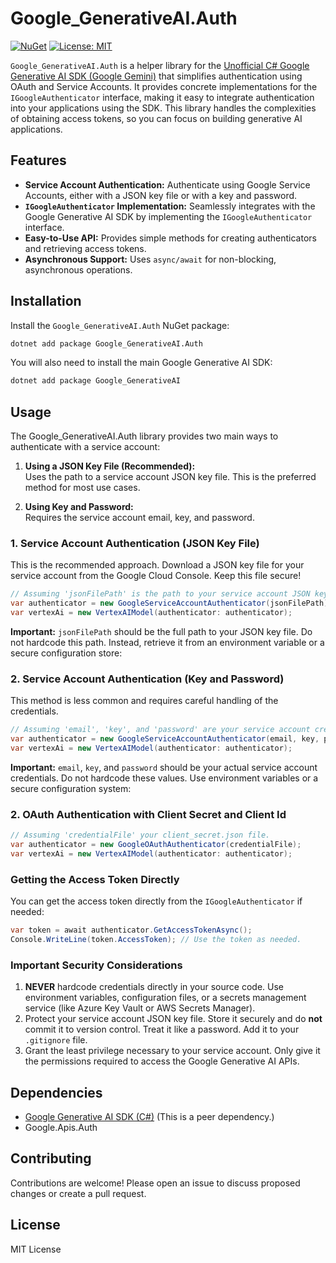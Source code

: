 # Google_GenerativeAI.Auth

[![NuGet](https://img.shields.io/nuget/v/Google_GenerativeAI.Auth.svg)](https://www.nuget.org/packages/Google_GenerativeAI.Auth)  [![License: MIT](https://img.shields.io/github/license/gunpal5/Google_GenerativeAI)](https://github.com/gunpal5/Google_GenerativeAI/blob/main/LICENSE)

`Google_GenerativeAI.Auth` is a helper library for the [Unofficial C# Google Generative AI SDK (Google Gemini)](https://github.com/gunpal5/Google_GenerativeAI) that simplifies authentication using OAuth and Service Accounts. It provides concrete implementations for the `IGoogleAuthenticator` interface, making it easy to integrate authentication into your applications using the SDK. This library handles the complexities of obtaining access tokens, so you can focus on building generative AI applications.

## Features

* **Service Account Authentication:** Authenticate using Google Service Accounts, either with a JSON key file or with a key and password.  
* **`IGoogleAuthenticator` Implementation:** Seamlessly integrates with the Google Generative AI SDK by implementing the `IGoogleAuthenticator` interface.  
* **Easy-to-Use API:** Provides simple methods for creating authenticators and retrieving access tokens.  
* **Asynchronous Support:** Uses `async/await` for non-blocking, asynchronous operations.

## Installation

Install the `Google_GenerativeAI.Auth` NuGet package:

```bash
dotnet add package Google_GenerativeAI.Auth
```

You will also need to install the main Google Generative AI SDK:

```bash
dotnet add package Google_GenerativeAI  
```

## Usage

The Google_GenerativeAI.Auth library provides two main ways to authenticate with a service account:

1. **Using a JSON Key File (Recommended):**  
   Uses the path to a service account JSON key file. This is the preferred method for most use cases.

2. **Using Key and Password:**  
   Requires the service account email, key, and password.

### 1. Service Account Authentication (JSON Key File)

This is the recommended approach. Download a JSON key file for your service account from the Google Cloud Console. Keep this file secure!

```csharp
// Assuming 'jsonFilePath' is the path to your service account JSON key file.
var authenticator = new GoogleServiceAccountAuthenticator(jsonFilePath);
var vertexAi = new VertexAIModel(authenticator: authenticator);
```

**Important:** `jsonFilePath` should be the full path to your JSON key file. Do not hardcode this path. Instead, retrieve it from an environment variable or a secure configuration store:

### 2. Service Account Authentication (Key and Password)

This method is less common and requires careful handling of the credentials.

```csharp
// Assuming 'email', 'key', and 'password' are your service account credentials.
var authenticator = new GoogleServiceAccountAuthenticator(email, key, password);
var vertexAi = new VertexAIModel(authenticator: authenticator);
```

**Important:** `email`, `key`, and `password` should be your actual service account credentials. Do not hardcode these values. Use environment variables or a secure configuration system:

### 2. OAuth Authentication with Client Secret and Client Id


```csharp
// Assuming 'credentialFile' your client_secret.json file.
var authenticator = new GoogleOAuthAuthenticator(credentialFile);
var vertexAi = new VertexAIModel(authenticator: authenticator);
```

### Getting the Access Token Directly

You can get the access token directly from the `IGoogleAuthenticator` if needed:

```csharp
var token = await authenticator.GetAccessTokenAsync();
Console.WriteLine(token.AccessToken); // Use the token as needed.
```

### Important Security Considerations

1. **NEVER** hardcode credentials directly in your source code. Use environment variables, configuration files, or a secrets management service (like Azure Key Vault or AWS Secrets Manager).  
2. Protect your service account JSON key file. Store it securely and do **not** commit it to version control. Treat it like a password. Add it to your `.gitignore` file.  
3. Grant the least privilege necessary to your service account. Only give it the permissions required to access the Google Generative AI APIs.

## Dependencies

- [Google Generative AI SDK (C#)](https://github.com/Google_GenerativeAI) (This is a peer dependency.)  
- Google.Apis.Auth

## Contributing

Contributions are welcome! Please open an issue to discuss proposed changes or create a pull request.

## License

MIT License
